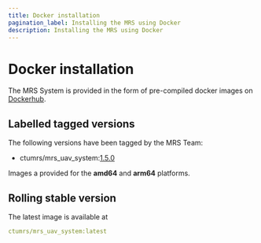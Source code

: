 ```yaml
---
title: Docker installation
pagination_label: Installing the MRS using Docker
description: Installing the MRS using Docker
---
```


# Docker installation

The MRS System is provided in the form of pre-compiled docker images on [Dockerhub](https://hub.docker.com/repository/docker/ctumrs/mrs_uav_system).

## Labelled tagged versions

The following versions have been tagged by the MRS Team:

* ctumrs/mrs_uav_system:[1.5.0](https://hub.docker.com/layers/ctumrs/mrs_uav_system/1.5.0/images/sha256-2c64141c9541f8b4a3b2094d36a553d1f35e35880dc1b83c957a99f46fa42f6f?context=explore)

Images a provided for the **amd64** and **arm64** platforms.

## Rolling stable version

The latest image is available at

```yaml
ctumrs/mrs_uav_system:latest
```
